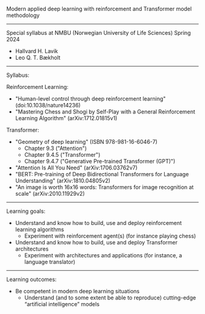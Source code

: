 Modern applied deep learning with reinforcement and Transformer model methodology

---

Special syllabus at NMBU (Norwegian University of Life Sciences)
Spring 2024

* Hallvard H. Lavik
* Leo Q. T. Bækholt

---

Syllabus:

Reinforcement Learning:
- "Human-level control through deep reinforcement learning" (doi:10.1038/nature14236)
- "Mastering Chess and Shogi by Self-Play with a General Reinforcement Learning Algorithm" (arXiv:1712.01815v1)

Transformer:
- "Geometry of deep learning" (ISBN 978-981-16-6046-7)
  - Chapter 9.3 ("Attention")
  - Chapter 9.4.5 ("Transformer")
  - Chapter 9.4.7 ("Generative Pre-trained Transformer (GPT)")
- "Attention Is All You Need" (arXiv:1706.03762v7)
- "BERT: Pre-training of Deep Bidirectional Transformers for Language Understanding" (arXiv:1810.04805v2)
- "An image is worth 16x16 words: Transformers for image recognition at scale" (arXiv:2010.11929v2)

---

Learning goals:

- Understand and know how to build, use and deploy reinforcement learning algorithms
  * Experiment with reinforcement agent(s) (for instance playing chess)
- Understand and know how to build, use and deploy Transformer architectures
  * Experiment with architectures and applications (for instance, a language translator)

---

Learning outcomes:

- Be competent in modern deep learning situations
  * Understand (and to some extent be able to reproduce) cutting-edge “artificial intelligence” models
